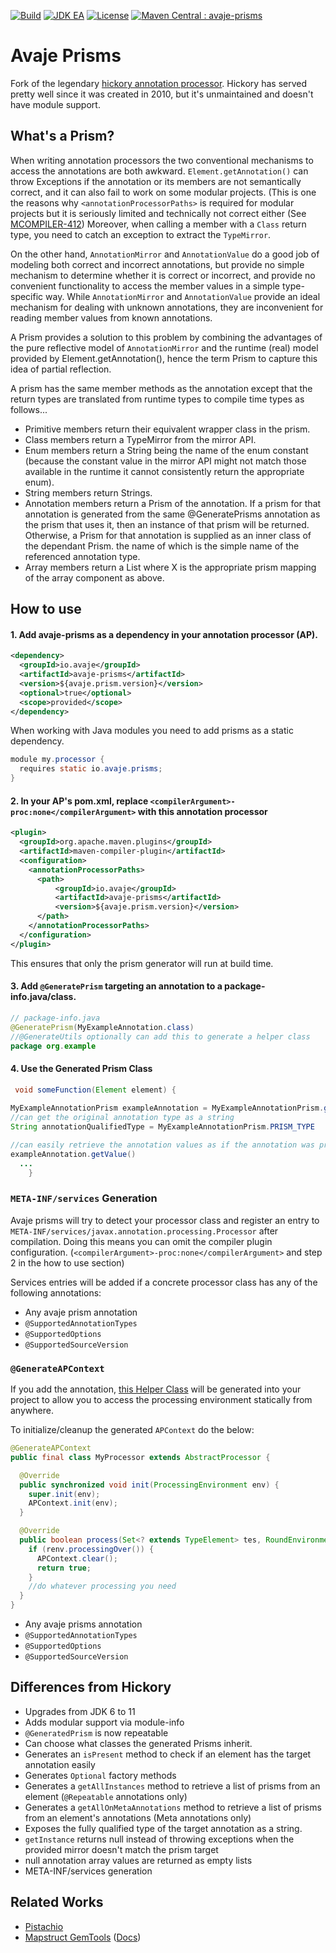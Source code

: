 [![Build](https://github.com/avaje/avaje-prisms/actions/workflows/build.yml/badge.svg)](https://github.com/avaje/avaje-prisms/actions/workflows/build.yml)
[![JDK EA](https://github.com/avaje/avaje-prisms/actions/workflows/jdk-ea.yml/badge.svg)](https://github.com/avaje/avaje-prisms/actions/workflows/jdk-ea.yml)
[![License](https://img.shields.io/badge/License-Apache%202.0-blue.svg)](https://github.com/avaje/avaje-prisms/blob/master/LICENSE)
[![Maven Central : avaje-prisms](https://maven-badges.herokuapp.com/maven-central/io.avaje/avaje-prisms/badge.svg)](https://maven-badges.herokuapp.com/maven-central/io.avaje/avaje-prisms)

# Avaje Prisms

Fork of the legendary [hickory annotation processor](https://javadoc.io/static/com.jolira/hickory/1.0.0/net/java/dev/hickory/prism/package-summary.html). Hickory has served pretty well since it was created in 2010, but it's unmaintained and doesn't have module support. 



## What's a Prism?

When writing annotation processors the two conventional mechanisms to access the annotations are both awkward. `Element.getAnnotation()` can throw Exceptions if the annotation or its members are not semantically correct, and it can also fail to work on some modular projects. (This is one the reasons why `<annotationProcessorPaths>` is required for modular projects but it is seriously limited and technically not correct either (See [MCOMPILER-412](https://issues.apache.org/jira/browse/MCOMPILER-412)) Moreover, when calling a member with a `Class` return type, you need to catch an exception to extract the `TypeMirror`.

On the other hand, `AnnotationMirror` and `AnnotationValue` do a good job of modeling both correct and incorrect annotations, but provide no simple mechanism to determine whether it is correct or incorrect, and provide no convenient functionality to access the member values in a simple type-specific way. While `AnnotationMirror` and `AnnotationValue` provide an ideal mechanism for dealing with unknown annotations, they are inconvenient for reading member values from known annotations.

A Prism provides a solution to this problem by combining the advantages of the pure reflective model of `AnnotationMirror` and the runtime (real) model provided by Element.getAnnotation(), hence the term Prism to capture this idea of partial reflection.

A prism has the same member methods as the annotation except that the return types are translated from runtime types to compile time types as follows...

- Primitive members return their equivalent wrapper class in the prism.
- Class members return a TypeMirror from the mirror API.
- Enum members return a String being the name of the enum constant (because the constant value in the mirror API might not match those available in the runtime it cannot consistently return the appropriate enum).
- String members return Strings.
- Annotation members return a Prism of the annotation. If a prism for that annotation is generated from the same @GeneratePrisms annotation as the prism that uses it, then an instance of that prism will be returned. Otherwise, a Prism for that annotation is supplied as an inner class of the dependant Prism. the name of which is the simple name of the referenced annotation type.
- Array members return a List<X> where X is the appropriate prism mapping of the array component as above.

## How to use

#### 1. Add avaje-prisms as a dependency in your annotation processor (AP).
```xml
<dependency>
  <groupId>io.avaje</groupId>
  <artifactId>avaje-prisms</artifactId>
  <version>${avaje.prism.version}</version>
  <optional>true</optional>
  <scope>provided</scope>
</dependency>
```
When working with Java modules you need to add prisms as a static dependency.
```java
module my.processor {
  requires static io.avaje.prisms;
}
```
#### 2. In your AP's pom.xml, replace `<compilerArgument>-proc:none</compilerArgument>` with this annotation processor
```xml
<plugin>
  <groupId>org.apache.maven.plugins</groupId>
  <artifactId>maven-compiler-plugin</artifactId>
  <configuration> 
    <annotationProcessorPaths>
      <path>
          <groupId>io.avaje</groupId>
          <artifactId>avaje-prisms</artifactId>
          <version>${avaje.prism.version}</version>
      </path>
    </annotationProcessorPaths>
  </configuration>
</plugin>
```
This ensures that only the prism generator will run at build time.

#### 3. Add `@GeneratePrism` targeting an annotation to a package-info.java/class.

```java
// package-info.java
@GeneratePrism(MyExampleAnnotation.class)
//@GenerateUtils optionally can add this to generate a helper class
package org.example
```

#### 4. Use the Generated Prism Class

```java
 void someFunction(Element element) {
    
MyExampleAnnotationPrism exampleAnnotation = MyExampleAnnotationPrism.getInstanceOn(element);
//can get the original annotation type as a string
String annotationQualifiedType = MyExampleAnnotationPrism.PRISM_TYPE

//can easily retrieve the annotation values as if the annotation was present on the classpath.
exampleAnnotation.getValue()
  ...
    }
```

### `META-INF/services` Generation
Avaje prisms will try to detect your processor class and register an entry to `META-INF/services/javax.annotation.processing.Processor` after compilation. Doing this means you can omit the compiler plugin configuration. (`<compilerArgument>-proc:none</compilerArgument>` and step 2 in the how to use section)   

Services entries will be added if a concrete processor class has any of the following annotations:

- Any avaje prism annotation
- `@SupportedAnnotationTypes`
- `@SupportedOptions`
- `@SupportedSourceVersion`

### `@GenerateAPContext`
If you add the annotation, [this Helper Class](https://github.com/avaje/avaje-prisms/blob/main/prism-core/src/main/java/io/avaje/prism/internal/APContext.java) will be generated into your project to allow you to access the processing environment statically from anywhere.

To initialize/cleanup the generated `APContext` do the below: 
```java
@GenerateAPContext
public final class MyProcessor extends AbstractProcessor {

  @Override
  public synchronized void init(ProcessingEnvironment env) {
    super.init(env);
    APContext.init(env);
  }

  @Override
  public boolean process(Set<? extends TypeElement> tes, RoundEnvironment renv) {
    if (renv.processingOver()) {
      APContext.clear();
      return true;
    }
    //do whatever processing you need
  }
}
```
- Any avaje prisms annotation
- `@SupportedAnnotationTypes`
- `@SupportedOptions`
- `@SupportedSourceVersion`

## Differences from Hickory

- Upgrades from JDK 6 to 11
- Adds modular support via module-info
- `@GeneratedPrism` is now repeatable
- Can choose what classes the generated Prisms inherit.
- Generates an `isPresent` method to check if an element has the target annotation easily
- Generates `Optional` factory methods  
- Generates a `getAllInstances` method to retrieve a list of prisms from an element (`@Repeatable` annotations only)
- Generates a `getAllOnMetaAnnotations` method to retrieve a list of prisms from an element's annotations (Meta annotations only)
- Exposes the fully qualified type of the target annotation as a string.
- `getInstance` returns null instead of throwing exceptions when the provided mirror doesn't match the prism target
- null annotation array values are returned as empty lists
- META-INF/services generation

## Related Works
- [Pistachio](https://github.com/jstachio/pistachio)
- [Mapstruct GemTools](https://github.com/mapstruct/tools-gem) ([Docs](https://mapstruct.org/news/2020-02-03-announcing-gem-tools/))
